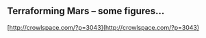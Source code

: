 ## Terraforming Mars – some figures…
  
  [http://crowlspace.com/?p=3043](http://crowlspace.com/?p=3043)